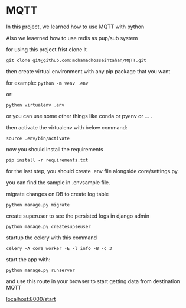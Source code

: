 # MQTT

In this project, we learned how to use MQTT with python 

Also we leaerned how to use redis as pup/sub system

for using this project frist clone it

```git clone git@github.com:mohamadhosseintahan/MQTT.git```

then create virtual environment with any pip package that you want

for example:
```python -m venv .env```

or:

```python virtualenv .env```

or you can use some other things like conda or pyenv or ... .

then activate the virtualenv with below command:

```source .env/bin/activate```

now you should install the requirements

```pip install -r requirements.txt```

for the last step, you should create .env file alongside core/settings.py.

you can find the sample in .envsample file.

migrate changes on DB to create log table

```python manage.py migrate```

create superuser to see the persisted logs in django admin

```python manage.py createsupseuser```

startup the celery with this command

```celery -A core worker -E -l info -B -c 3```

start the app with:

```python manage.py runserver```

and use this route in your browser to start getting data from destination MQTT

[localhost:8000/start](http://localhost:8000/start)

